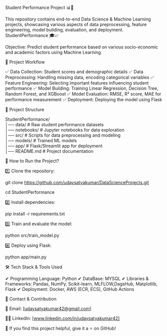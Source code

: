 Student Performance Project 📊🚀

This repository contains end-to-end Data Science & Machine Learning projects, showcasing various aspects of data preprocessing, feature engineering, model building, evaluation, and deployment.
 StudentPerformance 🎓📈
 
Objective: Predict student performance based on various socio-economic and academic factors using Machine Learning.

🔹 Project Workflow

✅ Data Collection: Student scores and demographic details 
✅ Data Preprocessing: Handling missing data, encoding categorical variables 
✅ Feature Engineering: Selecting important features influencing student performance 
✅ Model Building: Training Linear Regression, Decision Tree, Random Forest, and XGBoost 
✅ Model Evaluation: RMSE, R² score, MAE for performance measurement 
✅ Deployment: Deploying the model using Flask 

📂 Project Structure

StudentPerformance/  
│── data/        # Raw student performance datasets  
│── notebooks/   # Jupyter notebooks for data exploration   
│── src/         # Scripts for data preprocessing and modeling  
│── models/      # Trained ML models  
│── app/         # Flask/Streamlit app for deployment    
│── README.md    # Project documentation  

🚀 How to Run the Project?

1️⃣ Clone the repository:

git clone https://github.com/udaysatyakumar/DataScienceProjects.git

cd StudentPerformance

2️⃣ Install dependencies:

pip install -r requirements.txt

3️⃣ Train and evaluate the model:

python src/train_model.py

4️⃣ Deploy using Flask:

python app/main.py

🛠 Tech Stack & Tools Used

✔ Programming Language: Python 
✔ DataBase: MYSQL 
✔ Libraries & Frameworks: Pandas, NumPy, Scikit-learn, MLFLOW,DagsHub, Matplotlib, Flask 
✔ Deployment: Docker, AWS (ECR, ECS), GitHub Actions 

📢 Contact & Contribution

📧 Email: [udaysatyakumar42@gmail.com]

👨‍💻 LinkedIn: [www.linkedin.com/in/udaysatyakumar42]

🌟 If you find this project helpful, give it a ⭐ on GitHub!
